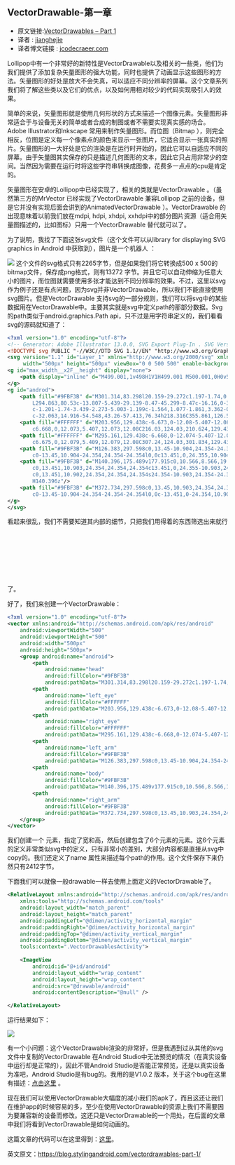 VectorDrawable-第一章
---

>
* 原文链接:[VectorDrawables – Part 1](https://blog.stylingandroid.com/vectordrawables-part-1/)
* 译者 :  [jianghejie](https://github.com/jianghejie) 
* 译者博文链接 :  [jcodecraeer.com](http://jcodecraeer.com/a/anzhuokaifa/androidkaifa/2015/0201/2396.html)
 

Lollipop中有一个非常好的新特性是VectorDrawable以及相关的一些类，他们为我们提供了添加复杂矢量图形的强大功能，同时也提供了动画显示这些图形的方法。矢量图形的好处是放大不会失真，可以适应不同分辨率的屏幕。这个文章系列我们将了解这些类以及它们的优点，以及如何用相对较少的代码实现吸引人的效果。

 

 简单的来说，矢量图形就是使用几何形状的方式来描述一个图像元素。矢量图形非常适合于与设备无关的简单或者合成的制图或者不需要实现真实感的场合。Adobe Illustrator和Inkscape 常用来制作矢量图形。而位图（Bitmap ），则完全相反，位图是定义每一个像素点的颜色来显示一张图片，它适合显示一张真实的照片。矢量图形的一大好处是它的渲染是在运行时开始的，因此它可以自适应不同的屏幕。由于矢量图其实保存的只是描述几何图形的文本，因此它只占用非常少的空间。当然因为需要在运行时将这些字符串转换成图像，花费多一点点的cpu是肯定的。

 

矢量图形在安卓的Lollipop中已经实现了，相关的类就是VectorDrawable 。（虽然第三方的MrVector 已经实现了VectorDrawable 兼容Lollipop 之前的设备，但是它并没有实现后面会讲到的AnimatedVectorDrawable ）。VectorDrawable 的出现意味着以前我们放在mdpi, hdpi, xhdpi, xxhdpi中的部分图片资源（适合用矢量图描述的，比如图标）只用一个VectorDrawable 替代就可以了。

为了说明，我找了下面这张svg文件（这个文件可以从library for displaying SVG graphics in Android 中获取到），图片是一个机器人 ：

![](https://blog.stylingandroid.com/wp-content/uploads/2014/12/android.svg)
这个文件的svg格式只有2265字节，但是如果我们将它转换成500 x 500的bitmap文件，保存成png格式，则有13272 字节。并且它可以自动伸缩为任意大小的图片，而位图就需要使用多张才能达到不同分辨率的效果。不过，这里以svg作为例子还是有点问题，因为svg并非VectorDrawable，所以我们不能直接使用svg图片。但是VectorDrawable 支持svg的一部分规则，我们可以将svg中的某些数据用在VectorDrawable中。主要其实就是svg中定义path的那部分数据。Svg的path类似于android.graphics.Path api，只不过是用字符串定义的，我们看看svg的源码就知道了：
```xml
<?xml version="1.0" encoding="utf-8"?>
<!-- Generator: Adobe Illustrator 13.0.0, SVG Export Plug-In . SVG Version: 6.00 Build 14948)  -->
<!DOCTYPE svg PUBLIC "-//W3C//DTD SVG 1.1//EN" "http://www.w3.org/Graphics/SVG/1.1/DTD/svg11.dtd">
<svg version="1.1" id="Layer_1" xmlns="http://www.w3.org/2000/svg" xmlns:xlink="http://www.w3.org/1999/xlink" x="0px" y="0px"
     width="500px" height="500px" viewBox="0 0 500 500" enable-background="new 0 0 500 500" xml:space="preserve">
<g id="max_width__x2F__height" display="none">
    <path display="inline" d="M499.001,1v498H1V1H499.001 M500.001,0H0v500h500.001V0L500.001,0z"/>
</g>
<g id="androd">
    <path fill="#9FBF3B" d="M301.314,83.298l20.159-29.272c1.197-1.74,0.899-4.024-0.666-5.104c-1.563-1.074-3.805-0.543-4.993,1.199
        L294.863,80.53c-13.807-5.439-29.139-8.47-45.299-8.47c-16.16,0-31.496,3.028-45.302,8.47l-20.948-30.41
        c-1.201-1.74-3.439-2.273-5.003-1.199c-1.564,1.077-1.861,3.362-0.664,5.104l20.166,29.272
        c-32.063,14.916-54.548,43.26-57.413,76.34h218.316C355.861,126.557,333.375,98.214,301.314,83.298"/>
    <path fill="#FFFFFF" d="M203.956,129.438c-6.673,0-12.08-5.407-12.08-12.079c0-6.671,5.404-12.08,12.08-12.08
        c6.668,0,12.073,5.407,12.073,12.08C216.03,124.03,210.624,129.438,203.956,129.438"/>
    <path fill="#FFFFFF" d="M295.161,129.438c-6.668,0-12.074-5.407-12.074-12.079c0-6.673,5.406-12.08,12.074-12.08
        c6.675,0,12.079,5.409,12.079,12.08C307.24,124.03,301.834,129.438,295.161,129.438"/>
    <path fill="#9FBF3B" d="M126.383,297.598c0,13.45-10.904,24.354-24.355,24.354l0,0c-13.45,0-24.354-10.904-24.354-24.354V199.09
        c0-13.45,10.904-24.354,24.354-24.354l0,0c13.451,0,24.355,10.904,24.355,24.354V297.598z"/>
    <path fill="#9FBF3B" d="M140.396,175.489v177.915c0,10.566,8.566,19.133,19.135,19.133h22.633v54.744
        c0,13.451,10.903,24.354,24.354,24.354c13.451,0,24.355-10.903,24.355-24.354v-54.744h37.371v54.744
        c0,13.451,10.902,24.354,24.354,24.354s24.354-10.903,24.354-24.354v-54.744h22.633c10.569,0,19.137-8.562,19.137-19.133V175.489
        H140.396z"/>
    <path fill="#9FBF3B" d="M372.734,297.598c0,13.45,10.903,24.354,24.354,24.354l0,0c13.45,0,24.354-10.904,24.354-24.354V199.09
        c0-13.45-10.904-24.354-24.354-24.354l0,0c-13.451,0-24.354,10.904-24.354,24.354V297.598z"/>
</g>
</svg>
```
看起来很乱，我们不需要知道其内部的细节，只把我们用得着的东西筛选出来就行了。<svg> 标签中定义了一些属性：画布以及视图区域大小为500 x 500 px，然后有一个<g>标签，里面定义了一个描边，忽略掉就是了。再后又是一个<g>标签，这个标签的id为“android”，这部分里面的东西才是机器人logo自身的数据，也是我们需要的数据。它包含了6个<path> 元素，分别定义head、左眼、右眼、左手、身体和脚、右手。每一个path中的fill 属性定义填充色（可以看到，除了眼睛为白色之外，所有的填充色都是绿色），fill属性之后是包含path数据的属性d。想了解d属性中数据定义的可以参考SVG Path Specification ，但是这个不重要，因为我们只需简单的把这里面的数据直接用在VectorDrawable中就可以了。

好了，我们来创建一个VectorDrawable：
```xml
<?xml version="1.0" encoding="utf-8"?>
<vector xmlns:android="http://schemas.android.com/apk/res/android"
    android:viewportWidth="500"
    android:viewportHeight="500"
    android:width="500px"
    android:height="500px">
    <group android:name="android">
        <path
            android:name="head"
            android:fillColor="#9FBF3B"
            android:pathData="M301.314,83.298l20.159-29.272c1.197-1.74,0.899-4.024-0.666-5.104c-1.563-1.074-3.805-0.543-4.993,1.199L294.863,80.53c-13.807-5.439-29.139-8.47-45.299-8.47c-16.16,0-31.496,3.028-45.302,8.47l-20.948-30.41c-1.201-1.74-3.439-2.273-5.003-1.199c-1.564,1.077-1.861,3.362-0.664,5.104l20.166,29.272c-32.063,14.916-54.548,43.26-57.413,76.34h218.316C355.861,126.557,333.375,98.214,301.314,83.298" />
        <path
            android:name="left_eye"
            android:fillColor="#FFFFFF"
            android:pathData="M203.956,129.438c-6.673,0-12.08-5.407-12.08-12.079c0-6.671,5.404-12.08,12.08-12.08c6.668,0,12.073,5.407,12.073,12.08C216.03,124.03,210.624,129.438,203.956,129.438" />
        <path
            android:name="right_eye"
            android:fillColor="#FFFFFF"
            android:pathData="M295.161,129.438c-6.668,0-12.074-5.407-12.074-12.079c0-6.673,5.406-12.08,12.074-12.08c6.675,0,12.079,5.409,12.079,12.08C307.24,124.03,301.834,129.438,295.161,129.438" />
        <path
            android:name="left_arm"
            android:fillColor="#9FBF3B"
            android:pathData="M126.383,297.598c0,13.45-10.904,24.354-24.355,24.354l0,0c-13.45,0-24.354-10.904-24.354-24.354V199.09c0-13.45,10.904-24.354,24.354-24.354l0,0c13.451,0,24.355,10.904,24.355,24.354V297.598z" />
        <path
            android:name="body"
            android:fillColor="#9FBF3B"
            android:pathData="M140.396,175.489v177.915c0,10.566,8.566,19.133,19.135,19.133h22.633v54.744c0,13.451,10.903,24.354,24.354,24.354c13.451,0,24.355-10.903,24.355-24.354v-54.744h37.371v54.744c0,13.451,10.902,24.354,24.354,24.354s24.354-10.903,24.354-24.354v-54.744h22.633c10.569,0,19.137-8.562,19.137-19.133V175.489H140.396z" />
        <path
            android:name="right_arm"
            android:fillColor="#9FBF3B"
            android:pathData="M372.734,297.598c0,13.45,10.903,24.354,24.354,24.354l0,0c13.45,0,24.354-10.904,24.354-24.354V199.09c0-13.45-10.904-24.354-24.354-24.354l0,0c-13.451,0-24.354,10.904-24.354,24.354V297.598z" />
    </group>
</vector>
```
我们创建一个<vector> 元素，指定了宽和高，然后创建包含了6个<path>元素的<group>元素。这6个<path>元素的定义非常类似svg中的定义，只有非常小的差别，大部分内容都是直接从svg中copy的。我们还定义了name 属性来描述每个path的作用。这个文件保存下来仍然只有2412字节。

下面我们可以就像一般drawable一样去使用上面定义的VectorDrawable了。
```xml
<RelativeLayout xmlns:android="http://schemas.android.com/apk/res/android"
    xmlns:tools="http://schemas.android.com/tools"
    android:layout_width="match_parent"
    android:layout_height="match_parent"
    android:paddingLeft="@dimen/activity_horizontal_margin"
    android:paddingRight="@dimen/activity_horizontal_margin"
    android:paddingTop="@dimen/activity_vertical_margin"
    android:paddingBottom="@dimen/activity_vertical_margin"
    tools:context=".VectorDrawablesActivity">
 
    <ImageView
        android:id="@+id/android"
        android:layout_width="wrap_content"
        android:layout_height="wrap_content"
        android:src="@drawable/android"
        android:contentDescription="@null" />
 
</RelativeLayout>
```
运行结果如下：

 ![](http://jcodecraeer.com/uploads/20150201/1422796393485613.png)

有一个小问题：这个VectorDrawable渲染的非常好，但是我遇到过从其他的svg文件中复制的VectorDrawable 在Android Studio中无法预览的情况（在真实设备中运行却是正常的），因此不管Android Studio是否能正常预览，还是以真实设备为准吧，Android Studio是有bug的。我用的是V1.0.2 版本，关于这个bug在这里有描述：[点击这里](https://code.google.com/p/android/issues/detail?id=91383)  。

现在我们可以使用VectorDrawable大幅度的减小我们的apk了，而且这还让我们在维护app的时候容易的多，至少在使用VectorDrawable的资源上我们不需要因为要兼容新的设备而修改。这还只是VectorDrawable的一个用处，在后面的文章中我们将看到VectorDrawable是如何动画的。

这篇文章的代码可以在这里得到：[这里](https://bitbucket.org/StylingAndroid/vectordrawables/src/b4767fe0e0a7b41323adbfd77845ed1ec24822c3/?at=Part1)。

 

英文原文：https://blog.stylingandroid.com/vectordrawables-part-1/  